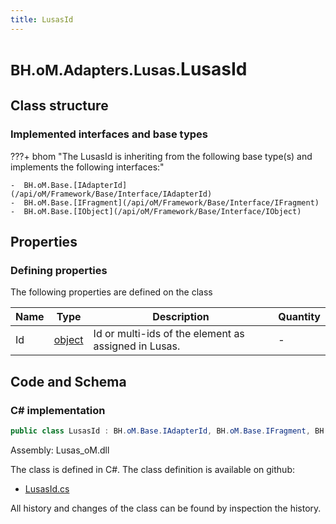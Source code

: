 ```yaml
---
title: LusasId
---
```


# <small>BH.oM.Adapters.Lusas.</small>**LusasId**



## Class structure

### Implemented interfaces and base types

???+ bhom "The LusasId is inheriting from the following base type(s) and implements the following interfaces:"

    -  BH.oM.Base.[IAdapterId](/api/oM/Framework/Base/Interface/IAdapterId)
    -  BH.oM.Base.[IFragment](/api/oM/Framework/Base/Interface/IFragment)
    -  BH.oM.Base.[IObject](/api/oM/Framework/Base/Interface/IObject)


## Properties



### Defining properties

The following properties are defined on the class

| Name             | Type             | Description      | Quantity         |
|------------------|------------------|------------------|------------------|
| Id | [object](https://learn.microsoft.com/en-us/dotnet/api/System.Object?view=netstandard-2.0) | Id or multi-ids of the element as assigned in Lusas. | - |


## Code and Schema

### C# implementation

``` C# title="C#"
public class LusasId : BH.oM.Base.IAdapterId, BH.oM.Base.IFragment, BH.oM.Base.IObject
```

Assembly: Lusas_oM.dll

The class is defined in C#. The class definition is available on github:

- [LusasId.cs](https://github.com/BHoM/Lusas_Toolkit/blob/develop/Lusas_oM/Fragments\LusasId.cs)

All history and changes of the class can be found by inspection the history.
